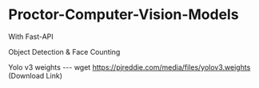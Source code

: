 # Proctor-Computer-Vision-Models
With Fast-API

Object Detection &amp; Face Counting 

Yolo v3 weights --- wget https://pjreddie.com/media/files/yolov3.weights (Download Link)
